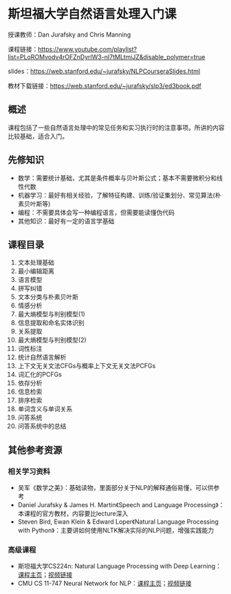 # 斯坦福大学自然语言处理入门课

授课教师：Dan Jurafsky and Chris Manning

课程链接：https://www.youtube.com/playlist?list=PLoROMvodv4rOFZnDyrlW3-nI7tMLtmiJZ&disable_polymer=true

slides：https://web.stanford.edu/~jurafsky/NLPCourseraSlides.html

教材下载链接：https://web.stanford.edu/~jurafsky/slp3/ed3book.pdf

## 概述
课程包括了一些自然语言处理中的常见任务和实习执行时的注意事项。所讲的内容比较基础，适合入门。

## 先修知识
- 数学：需要统计基础，尤其是条件概率与贝叶斯公式；基本不需要微积分和线性代数
- 机器学习：最好有相关经验，了解特征构建、训练/验证集划分、常见算法(朴素贝叶斯等)
- 编程：不需要具体会写一种编程语言，但需要能读懂伪代码
- 其他知识：最好有一定的语言学基础

## 课程目录
1. 文本处理基础
2. 最小编辑距离
3. 语言模型
4. 拼写纠错
5. 文本分类与朴素贝叶斯
6. 情感分析
7. 最大熵模型与判别模型(1)
8. 信息提取和命名实体识别
9. 关系提取
10. 最大熵模型与判别模型(2)
11. 词性标注
12. 统计自然语言解析
13. 上下文无关文法CFGs与概率上下文无关文法PCFGs
14. 词汇化的PCFGs
15. 依存分析
16. 信息检索
17. 排序检索
18. 单词含义与单词关系
19. 问答系统
20. 问答系统中的总结

## 其他参考资源
### 相关学习资料
- 吴军《数学之美》：基础读物，里面部分关于NLP的解释通俗易懂，可以供参考
- Daniel Jurafsky & James H. Martin《Speech and Language Processing》：本课程的官方教材，内容要比lecture深入
- Steven Bird, Ewan Klein & Edward Loper《Natural Language Processing with Python》：主要讲如何使用NLTK解决实际的NLP问题，增强实践能力
### 高级课程
- 斯坦福大学CS224n: Natural Language Processing with Deep Learning：[课程主页](https://web.stanford.edu/class/cs224n/)；[视频链接](https://www.youtube.com/playlist?list=PLoROMvodv4rOhcuXMZkNm7j3fVwBBY42z)
- CMU CS 11-747 Neural Network for NLP：[课程主页](http://phontron.com/class/nn4nlp2019/schedule.html)；[视频链接](https://www.youtube.com/playlist?list=PL8PYTP1V4I8Ajj7sY6sdtmjgkt7eo2VMs)
